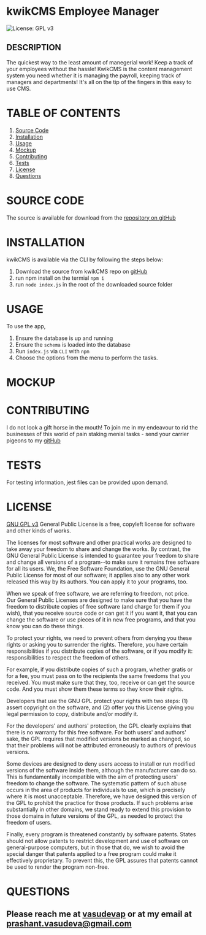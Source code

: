 # kwikCMS Employee Manager
![License: GPL v3](https://img.shields.io/badge/License-GPLv3-blue.svg)

## DESCRIPTION

The quickest way to the least amount of manegerial work!  Keep a track of your employees without the hassle!  KwikCMS is the content management system you need whether it is managing the payroll, keeping track of managers and departments!  It's all on the tip of the fingers in this easy to use CMS.


# TABLE OF CONTENTS

1. [Source Code](#source-code)
2. [Installation](#installation)
3. [Usage](#usage)
4. [Mockup](#mockup)
5. [Contributing](#contributing)
6. [Tests](#tests)
7. [License](#license)
8. [Questions](#questions)

# SOURCE CODE
The source is available for download from the [repository on gitHub](https://github.com/vasudevap/kwikCMS.git)

# INSTALLATION
kwikCMS is available via the CLI by following the steps below:
1. Download the source from kwikCMS repo on [gitHub](https://github.com/vasudevap/kwikCMS.git)
2. run npm install on the termial `npm i`
3. run `node index.js` in the root of the downloaded source folder

# USAGE
To use the app,
1. Ensure the database is up and running
2. Ensure the `schema` is loaded into the database
3. Run `index.js` via `CLI` with `npm`
4. Choose the options from the menu to perform the tasks.
  
# MOCKUP

# CONTRIBUTING
I do not look a gift horse in the mouth!  To join me in my endeavour to rid the businesses of this world of pain staking menial tasks - send your carrier pigeons to my [gitHub](https://github.com/vasudevap)

# TESTS
For testing information, jest files can be provided upon demand.

# LICENSE
[GNU GPL v3](https://www.gnu.org/licenses/gpl-3.0)
 General Public License is a free, copyleft license for software and other kinds of works.

The licenses for most software and other practical works are designed to take away your freedom to share and change the works. By contrast, the GNU General Public License is intended to guarantee your freedom to share and change all versions of a program--to make sure it remains free software for all its users. We, the Free Software Foundation, use the GNU General Public License for most of our software; it applies also to any other work released this way by its authors. You can apply it to your programs, too.

When we speak of free software, we are referring to freedom, not price. Our General Public Licenses are designed to make sure that you have the freedom to distribute copies of free software (and charge for them if you wish), that you receive source code or can get it if you want it, that you can change the software or use pieces of it in new free programs, and that you know you can do these things.

To protect your rights, we need to prevent others from denying you these rights or asking you to surrender the rights. Therefore, you have certain responsibilities if you distribute copies of the software, or if you modify it: responsibilities to respect the freedom of others.

For example, if you distribute copies of such a program, whether gratis or for a fee, you must pass on to the recipients the same freedoms that you received. You must make sure that they, too, receive or can get the source code. And you must show them these terms so they know their rights.

Developers that use the GNU GPL protect your rights with two steps: (1) assert copyright on the software, and (2) offer you this License giving you legal permission to copy, distribute and/or modify it.

For the developers' and authors' protection, the GPL clearly explains that there is no warranty for this free software. For both users' and authors' sake, the GPL requires that modified versions be marked as changed, so that their problems will not be attributed erroneously to authors of previous versions.

Some devices are designed to deny users access to install or run modified versions of the software inside them, although the manufacturer can do so. This is fundamentally incompatible with the aim of protecting users' freedom to change the software. The systematic pattern of such abuse occurs in the area of products for individuals to use, which is precisely where it is most unacceptable. Therefore, we have designed this version of the GPL to prohibit the practice for those products. If such problems arise substantially in other domains, we stand ready to extend this provision to those domains in future versions of the GPL, as needed to protect the freedom of users.

Finally, every program is threatened constantly by software patents. States should not allow patents to restrict development and use of software on general-purpose computers, but in those that do, we wish to avoid the special danger that patents applied to a free program could make it effectively proprietary. To prevent this, the GPL assures that patents cannot be used to render the program non-free.


# QUESTIONS
Please reach me at [vasudevap](https://github.com/vasudevap) or at my email at prashant.vasudeva@gmail.com
---

